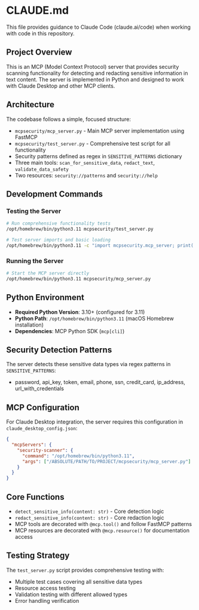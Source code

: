 # CLAUDE.md

This file provides guidance to Claude Code (claude.ai/code) when working with code in this repository.

## Project Overview

This is an MCP (Model Context Protocol) server that provides security scanning functionality for detecting and redacting sensitive information in text content. The server is implemented in Python and designed to work with Claude Desktop and other MCP clients.

## Architecture

The codebase follows a simple, focused structure:

- `mcpsecurity/mcp_server.py` - Main MCP server implementation using FastMCP
- `mcpsecurity/test_server.py` - Comprehensive test script for all functionality
- Security patterns defined as regex in `SENSITIVE_PATTERNS` dictionary
- Three main tools: `scan_for_sensitive_data`, `redact_text`, `validate_data_safety`
- Two resources: `security://patterns` and `security://help`

## Development Commands

### Testing the Server
```bash
# Run comprehensive functionality tests
/opt/homebrew/bin/python3.11 mcpsecurity/test_server.py

# Test server imports and basic loading
/opt/homebrew/bin/python3.11 -c "import mcpsecurity.mcp_server; print('Server loads successfully')"
```

### Running the Server
```bash
# Start the MCP server directly
/opt/homebrew/bin/python3.11 mcpsecurity/mcp_server.py
```

## Python Environment

- **Required Python Version**: 3.10+ (configured for 3.11)
- **Python Path**: `/opt/homebrew/bin/python3.11` (macOS Homebrew installation)
- **Dependencies**: MCP Python SDK (`mcp[cli]`)

## Security Detection Patterns

The server detects these sensitive data types via regex patterns in `SENSITIVE_PATTERNS`:
- password, api_key, token, email, phone, ssn, credit_card, ip_address, url_with_credentials

## MCP Configuration

For Claude Desktop integration, the server requires this configuration in `claude_desktop_config.json`:

```json
{
  "mcpServers": {
    "security-scanner": {
      "command": "/opt/homebrew/bin/python3.11",
      "args": ["/ABSOLUTE/PATH/TO/PROJECT/mcpsecurity/mcp_server.py"]
    }
  }
}
```

## Core Functions

- `detect_sensitive_info(content: str)` - Core detection logic
- `redact_sensitive_info(content: str)` - Core redaction logic
- MCP tools are decorated with `@mcp.tool()` and follow FastMCP patterns
- MCP resources are decorated with `@mcp.resource()` for documentation access

## Testing Strategy

The `test_server.py` script provides comprehensive testing with:
- Multiple test cases covering all sensitive data types
- Resource access testing
- Validation testing with different allowed types
- Error handling verification